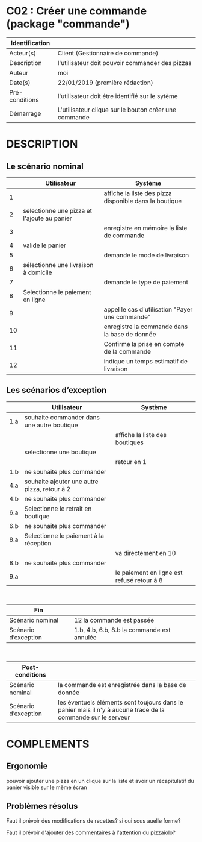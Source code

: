 # C02 : Créer une commande (package "commande")

|Identification | |
|-|-|
|Acteur(s) | Client (Gestionnaire de commande) |
|Description | l'utilisateur doit pouvoir commander des pizzas |
|Auteur | moi |
|Date(s) | 22/01/2019 (première rédaction) |
|Pré-conditions | l'utilisateur doit étre identifié sur le sytème |
|Démarrage | L'utilisateur clique sur le bouton créer une commande |

# DESCRIPTION

## Le scénario nominal
||Utilisateur|Système|
|-|-|-|
|1|  | affiche la liste des pizza disponible dans la boutique |
|2| selectionne une pizza et l'ajoute au panier |  |
|3|| enregistre en mémoire la liste de commande |
|4| valide le panier |  |
|5|  | demande le mode de livraison |
|6| sélectionne une livraison à domicile |  |
|7|  | demande le type de paiement |
|8| Selectionne le paiement en ligne |  |
|9|  | appel le cas d'utilisation "Payer une commande" |
|10|  | enregistre la commande dans la base de donnée |
|11|  | Confirme la prise en compte de la commande |
|12|  | indique un temps estimatif de livraison |


## Les scénarios d’exception

||Utilisateur|Système|
|-|-|-|
|1.a| souhaite commander dans une autre boutique |  |
||  | affiche la liste des boutiques |
|| selectionne une boutique |  |
||  | retour en 1 |
|1.b|ne souhaite plus commander||
|4.a| souhaite ajouter une autre pizza, retour à 2 | |
|4.b|ne souhaite plus commander||
|6.a| Selectionne le retrait en boutique | |
|6.b|ne souhaite plus commander||
|8.a| Selectionne le paiement à la réception |  |
||  | va directement en 10 |
|8.b|ne souhaite plus commander||
|9.a||le paiement en ligne est refusé retour à 8|

<br/>

|Fin||
|-|-|
|Scénario nominal | 12 la commande est passée|
|Scénario d’exception | 1.b, 4.b, 6.b, 8.b la commande est annulée |

<br/>

|Post-conditions||
|-|-
|Scénario nominal | la commande est enregistrée dans la base de donnée |
|Scénario d’exception | les éventuels éléments sont toujours dans le panier mais il n'y à aucune trace de la commande sur le serveur |

# COMPLEMENTS

## Ergonomie 

pouvoir ajouter une pizza en un clique sur la liste et avoir un récapitulatif du panier visible sur le même écran

## Problèmes résolus 

Faut il prévoir des modifications de recettes? si oui sous auelle forme?

Faut il prévoir d'ajouter des commentaires à l'attention du pizzaiolo?